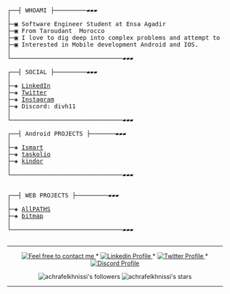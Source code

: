  
<pre>

┌──┤ WHOAMI ├─────────▰▰▰
│
├─▣ Software Engineer Student at Ensa Agadir 
├─▣ From Taroudant  Morocco
├─▣ I love to dig deep into complex problems and attempt to find the simplest yet the most effecient solution.
├─▣ Interested in Mobile development Android and IOS.
│
└───────────────────────────────▰▰▰

┌──┤ SOCIAL ├─────────▰▰▰
│
├─◈ <a href="https://www.linkedin.com/in/hamza-douaij">LinkedIn</a>
├─◈ <a href="https://twitter.com/hamzadouaij">Twitter</a>
├─◈ <a href="https://www.instagram.com/hamza_douij">Instagram</a>
├─◈ Discord: divh11
│
└───────────────────────────────▰▰▰

┌──┤ Android PROJECTS ├───────▰▰▰
│
├─◈ <a href="https://github.com/hamzamza/ismart">Ismart</a>
├─◈ <a href="https://github.com/hamzamza/taskolio">taskolio</a>
├─◈ <a href="https://github.com/hamzamza/kindor">kindor</a>
│
└───────────────────────────────▰▰▰


┌──┤ WEB PROJECTS ├─────────▰▰▰
│
├─◈ <a href="https://github.com/hamzamza/allpaths">AllPATHS</a>
├─◈ <a href="https://github.com/hamzamza/bitmap">bitmap</a>
│
└───────────────────────────────▰▰▰

</pre>

--------------

<p align="center">
	<a href="mailto:hamzadouaij7@gmail.com">
		<img alt="Feel free to contact me" src="https://img.shields.io/badge/-Ask_me_anything-blue?style=flat&logo=Gmail&logoColor=white&link=mailto:hamzadouaij7@gmail.com&color=3d85c6" />
	</a>
	<span> * </span>
    <a href="https://www.linkedin.com/in/hamza-douaij/">
        <img alt="Linkedin Profile" src="https://img.shields.io/badge/-Linkedin-0072b1?style=flat&logo=Linkedin&logoColor=white&link=https://www.linkedin.com/in/hamza-douaij/" />
    </a>
    <span> * </span>
    <a href="https://twitter.com/hamza-douaij">
        <img alt="Twitter Profile" src="https://img.shields.io/badge/-Twitter-0072b1?style=flat&logo=Twitter&logoColor=white&link=https://www.linkedin.com/in/hamza-douaij/&color=1DA1F2" />
    </a>
    <span> * </span>
    <a href="https://www.linkedin.com/in/hamza-douaij/">
        <img alt="Discord Profile" src="https://img.shields.io/badge/-Discord-0072b1?style=flat&logo=Discord&logoColor=white&link=https://www.linkedin.com/in/hamza-douaij/&color=7289da" />
    </a>

</p>
 

<p align="center"> 
	<img alt="achrafelkhnissi's followers" src="https://img.shields.io/github/followers/hamzamza?color=blueviolet" />
	<img alt="achrafelkhnissi's stars" src="https://img.shields.io/github/stars/hamzamza?color=blueviolet" />
</p>

--------------- 




 
